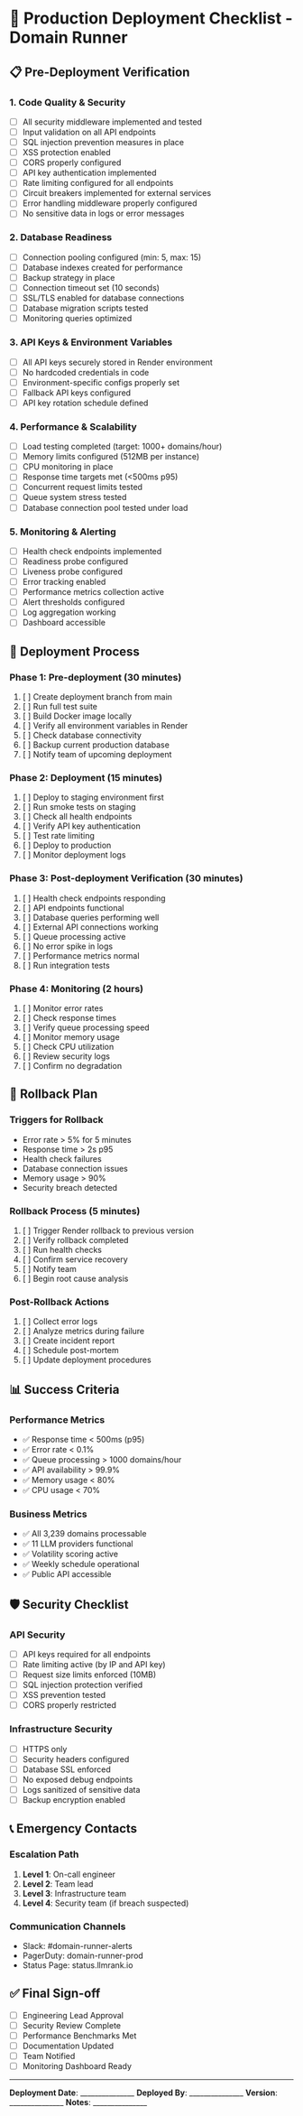 # 🚀 Production Deployment Checklist - Domain Runner

## 📋 Pre-Deployment Verification

### 1. Code Quality & Security
- [ ] All security middleware implemented and tested
- [ ] Input validation on all API endpoints
- [ ] SQL injection prevention measures in place
- [ ] XSS protection enabled
- [ ] CORS properly configured
- [ ] API key authentication implemented
- [ ] Rate limiting configured for all endpoints
- [ ] Circuit breakers implemented for external services
- [ ] Error handling middleware properly configured
- [ ] No sensitive data in logs or error messages

### 2. Database Readiness
- [ ] Connection pooling configured (min: 5, max: 15)
- [ ] Database indexes created for performance
- [ ] Backup strategy in place
- [ ] Connection timeout set (10 seconds)
- [ ] SSL/TLS enabled for database connections
- [ ] Database migration scripts tested
- [ ] Monitoring queries optimized

### 3. API Keys & Environment Variables
- [ ] All API keys securely stored in Render environment
- [ ] No hardcoded credentials in code
- [ ] Environment-specific configs properly set
- [ ] Fallback API keys configured
- [ ] API key rotation schedule defined

### 4. Performance & Scalability
- [ ] Load testing completed (target: 1000+ domains/hour)
- [ ] Memory limits configured (512MB per instance)
- [ ] CPU monitoring in place
- [ ] Response time targets met (<500ms p95)
- [ ] Concurrent request limits tested
- [ ] Queue system stress tested
- [ ] Database connection pool tested under load

### 5. Monitoring & Alerting
- [ ] Health check endpoints implemented
- [ ] Readiness probe configured
- [ ] Liveness probe configured
- [ ] Error tracking enabled
- [ ] Performance metrics collection active
- [ ] Alert thresholds configured
- [ ] Log aggregation working
- [ ] Dashboard accessible

## 🔄 Deployment Process

### Phase 1: Pre-deployment (30 minutes)
1. [ ] Create deployment branch from main
2. [ ] Run full test suite
3. [ ] Build Docker image locally
4. [ ] Verify all environment variables in Render
5. [ ] Check database connectivity
6. [ ] Backup current production database
7. [ ] Notify team of upcoming deployment

### Phase 2: Deployment (15 minutes)
1. [ ] Deploy to staging environment first
2. [ ] Run smoke tests on staging
3. [ ] Check all health endpoints
4. [ ] Verify API key authentication
5. [ ] Test rate limiting
6. [ ] Deploy to production
7. [ ] Monitor deployment logs

### Phase 3: Post-deployment Verification (30 minutes)
1. [ ] Health check endpoints responding
2. [ ] API endpoints functional
3. [ ] Database queries performing well
4. [ ] External API connections working
5. [ ] Queue processing active
6. [ ] No error spike in logs
7. [ ] Performance metrics normal
8. [ ] Run integration tests

### Phase 4: Monitoring (2 hours)
1. [ ] Monitor error rates
2. [ ] Check response times
3. [ ] Verify queue processing speed
4. [ ] Monitor memory usage
5. [ ] Check CPU utilization
6. [ ] Review security logs
7. [ ] Confirm no degradation

## 🔴 Rollback Plan

### Triggers for Rollback
- Error rate > 5% for 5 minutes
- Response time > 2s p95
- Health check failures
- Database connection issues
- Memory usage > 90%
- Security breach detected

### Rollback Process (5 minutes)
1. [ ] Trigger Render rollback to previous version
2. [ ] Verify rollback completed
3. [ ] Run health checks
4. [ ] Confirm service recovery
5. [ ] Notify team
6. [ ] Begin root cause analysis

### Post-Rollback Actions
1. [ ] Collect error logs
2. [ ] Analyze metrics during failure
3. [ ] Create incident report
4. [ ] Schedule post-mortem
5. [ ] Update deployment procedures

## 📊 Success Criteria

### Performance Metrics
- ✅ Response time < 500ms (p95)
- ✅ Error rate < 0.1%
- ✅ Queue processing > 1000 domains/hour
- ✅ API availability > 99.9%
- ✅ Memory usage < 80%
- ✅ CPU usage < 70%

### Business Metrics
- ✅ All 3,239 domains processable
- ✅ 11 LLM providers functional
- ✅ Volatility scoring active
- ✅ Weekly schedule operational
- ✅ Public API accessible

## 🛡️ Security Checklist

### API Security
- [ ] API keys required for all endpoints
- [ ] Rate limiting active (by IP and API key)
- [ ] Request size limits enforced (10MB)
- [ ] SQL injection protection verified
- [ ] XSS prevention tested
- [ ] CORS properly restricted

### Infrastructure Security
- [ ] HTTPS only
- [ ] Security headers configured
- [ ] Database SSL enforced
- [ ] No exposed debug endpoints
- [ ] Logs sanitized of sensitive data
- [ ] Backup encryption enabled

## 📞 Emergency Contacts

### Escalation Path
1. **Level 1**: On-call engineer
2. **Level 2**: Team lead
3. **Level 3**: Infrastructure team
4. **Level 4**: Security team (if breach suspected)

### Communication Channels
- Slack: #domain-runner-alerts
- PagerDuty: domain-runner-prod
- Status Page: status.llmrank.io

## ✅ Final Sign-off

- [ ] Engineering Lead Approval
- [ ] Security Review Complete
- [ ] Performance Benchmarks Met
- [ ] Documentation Updated
- [ ] Team Notified
- [ ] Monitoring Dashboard Ready

---

**Deployment Date**: _______________
**Deployed By**: _______________
**Version**: _______________
**Notes**: _______________